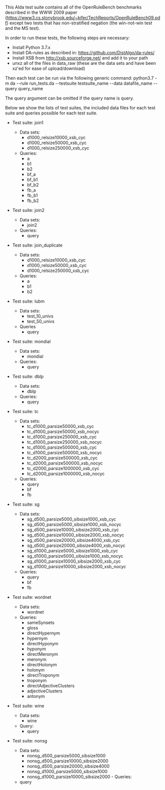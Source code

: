 This Alda test suite contains all of the OpenRuleBench benchmarks described
in the WWW 2009 paper (https://www3.cs.stonybrook.edu/~kifer/TechReports/OpenRuleBench09.pdf) 
except two tests that has non-stratified negation (the win-not-win test and the MS test).

In order to run these tests, the following steps are necessary:
 * Install Python 3.7.x
 * Install DA-rules as described in: https://github.com/DistAlgo/da-rules/
 * Install XSB from http://xsb.sourceforge.net/ and add it to your path
 * unxz all of the files in data_raw (these are the data sets and have been xz'ed for ease of upload/download)
 
Then each test can be run via the following generic command:
 python3.7 -m da --rule run_tests.da --testsuite testsuite_name --data datafile_name --query query_name

The query argument can be omitted if the query name is query.

Below we show the lists of test suites, the included data files for each test suite and queries possible for each test suite.

  * Test suite: join1
    - Data sets:
      - d1000_relsize10000_xsb_cyc
      - d1000_relsize50000_xsb_cyc
      - d1000_relsize250000_xsb_cyc
    - Queries: 
      - a
      - b1
      - b2
      - bf_a
      - bf_b1
      - bf_b2
      - fb_a
      - fb_b1
      - fb_b2
  * Test suite: join2
    - Data sets:
      - join2
    - Queries: 
      - query
 
  * Test suite: join_duplicate
    - Data sets:
      - d1000_relsize10000_xsb_cyc
      - d1000_relsize50000_xsb_cyc
      - d1000_relsize250000_xsb_cyc
    - Queries: 
      - a
      - b1
      - b2

  * Test suite: lubm 
    - Data sets:
      - test_10_univs
      - test_50_univs
    - Queries
      - query

  * Test suite: mondial 
    - Data sets:
      - mondial
    - Queries:
      - query
  
  * Test suite: dblp
    - Data sets:
      - dblp  
    - Queries:
      - query
  
  * Test suite: tc
    - Data sets:
      - tc_d1000_parsize50000_xsb_cyc 
      - tc_d1000_parsize50000_xsb_nocyc 
      - tc_d1000_parsize250000_xsb_cyc 
      - tc_d1000_parsize250000_xsb_nocyc 
      - tc_d1000_parsize500000_xsb_cyc 
      - tc_d1000_parsize500000_xsb_nocyc 
      - tc_d2000_parsize500000_xsb_cyc 
      - tc_d2000_parsize500000_xsb_nocyc 
      - tc_d2000_parsize1000000_xsb_cyc 
      - tc_d2000_parsize1000000_xsb_nocyc 
    - Queries:
      - query
      - bf
      - fb

  * Test suite: sg
    - Data sets:
      - sg_d500_parsize5000_sibsize1000_xsb_cyc 
      - sg_d500_parsize5000_sibsize1000_xsb_nocyc 
      - sg_d500_parsize10000_sibsize2000_xsb_cyc 
      - sg_d500_parsize10000_sibsize2000_xsb_nocyc 
      - sg_d500_parsize20000_sibsize4000_xsb_cyc 
      - sg_d500_parsize20000_sibsize4000_xsb_nocyc 
      - sg_d1000_parsize5000_sibsize1000_xsb_cyc 
      - sg_d1000_parsize5000_sibsize1000_xsb_nocyc 
      - sg_d1000_parsize10000_sibsize2000_xsb_cyc 
      - sg_d1000_parsize10000_sibsize2000_xsb_nocyc 
    - Queries:
      - query
      - bf
      - fb
   
  * Test suite: wordnet
    - Data sets:
      - wordnet
    - Queries:
      - sameSynsets 
      - gloss 
      - directHypernym 
      - hypernym 
      - directHyponym 
      - hyponym 
      - directMeronym 
      - meronym 
      - directHolonym 
      - holonym 
      - directTroponym 
      - troponym 
      - directAdjectiveClusters 
      - adjectiveClusters 
      - antonym
      
  * Test suite: wine
    - Data sets:
      - wine 
    - Query:
      - query
   
   * Test suite: nonsg
     - Data sets:
       - nonsg_d500_parsize5000_sibsize1000
       - nonsg_d500_parsize10000_sibsize2000 
       - nonsg_d500_parsize20000_sibsize4000
       - nonsg_d1000_parsize5000_sibsize1000 
       - nonsg_d1000_parsize10000_sibsize2000
    - Queries:
      - query
 